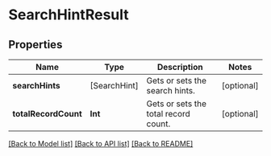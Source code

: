 # SearchHintResult

## Properties
Name | Type | Description | Notes
------------ | ------------- | ------------- | -------------
**searchHints** | [SearchHint] | Gets or sets the search hints. | [optional] 
**totalRecordCount** | **Int** | Gets or sets the total record count. | [optional] 

[[Back to Model list]](../README.md#documentation-for-models) [[Back to API list]](../README.md#documentation-for-api-endpoints) [[Back to README]](../README.md)


